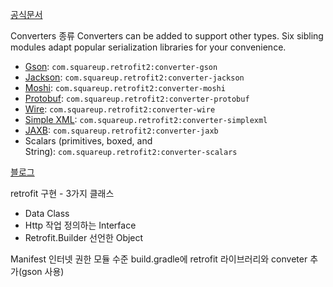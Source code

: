 [공식문서](https://square.github.io/retrofit/)

Converters 종류
Converters can be added to support other types. Six sibling modules adapt popular serialization libraries for your convenience.

- [Gson](https://github.com/google/gson): `com.squareup.retrofit2:converter-gson`
- [Jackson](https://github.com/FasterXML/jackson): `com.squareup.retrofit2:converter-jackson`
- [Moshi](https://github.com/square/moshi/): `com.squareup.retrofit2:converter-moshi`
- [Protobuf](https://developers.google.com/protocol-buffers/): `com.squareup.retrofit2:converter-protobuf`
- [Wire](https://github.com/square/wire): `com.squareup.retrofit2:converter-wire`
- [Simple XML](http://simple.sourceforge.net/): `com.squareup.retrofit2:converter-simplexml`
- [JAXB](https://docs.oracle.com/javase/tutorial/jaxb/intro/index.html): `com.squareup.retrofit2:converter-jaxb`
- Scalars (primitives, boxed, and String): `com.squareup.retrofit2:converter-scalars`


[블로그](https://velog.io/@jeongminji4490/Android-Retrofit)


retrofit 구현 - 3가지 클래스
- Data Class
- Http 작업 정의하는 Interface
- Retrofit.Builder 선언한 Object

Manifest 인터넷 권한
모듈 수준 build.gradle에 retrofit 라이브러리와 conveter 추가(gson 사용)

